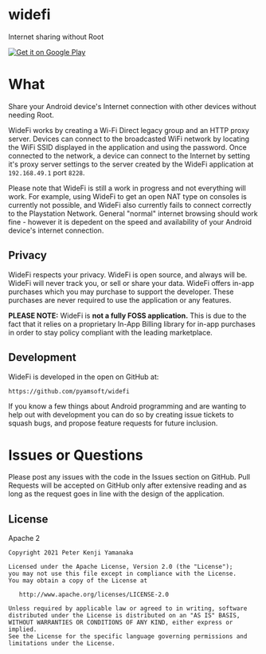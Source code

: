 # widefi

Internet sharing without Root

[![Get it on Google Play](https://raw.githubusercontent.com/pyamsoft/widefi/main/art/google-play-badge.png)][1]

# What

Share your Android device's Internet connection with other devices without needing Root.

WideFi works by creating a Wi-Fi Direct legacy group and an HTTP proxy server. Devices can
connect to the broadcasted WiFi network by locating the WiFi SSID displayed in the application
and using the password. Once connected to the network, a device can connect to the Internet by
setting it's proxy server settings to the server created by the WideFi application at
`192.168.49.1` port `8228`.

Please note that WideFi is still a work in progress and not everything will work. For example,
using WideFi to get an open NAT type on consoles is currently not possible, and WideFi
also currently fails to connect correctly to the Playstation Network. General "normal" internet
browsing should work fine - however it is depedent on the speed and availability of your Android
device's internet connection.

## Privacy

WideFi respects your privacy. WideFi is open source, and always will be. WideFi
will never track you, or sell or share your data. WideFi offers in-app purchases which you
may purchase to support the developer. These purchases are never required to use the application
or any features.

**PLEASE NOTE:** WideFi is **not a fully FOSS application.** This is due to the fact that it
relies on a proprietary In-App Billing library for in-app purchases in order to stay policy
compliant with the leading marketplace.

## Development

WideFi is developed in the open on GitHub at:

```
https://github.com/pyamsoft/widefi
```

If you know a few things about Android programming and are wanting to help
out with development you can do so by creating issue tickets to squash bugs,
and propose feature requests for future inclusion.

# Issues or Questions

Please post any issues with the code in the Issues section on GitHub. Pull Requests
will be accepted on GitHub only after extensive reading and as long as the request
goes in line with the design of the application.

[1]: https://play.google.com/store/apps/details?id=com.pyamsoft.widefi

## License

Apache 2

```
Copyright 2021 Peter Kenji Yamanaka

Licensed under the Apache License, Version 2.0 (the "License");
you may not use this file except in compliance with the License.
You may obtain a copy of the License at

   http://www.apache.org/licenses/LICENSE-2.0

Unless required by applicable law or agreed to in writing, software
distributed under the License is distributed on an "AS IS" BASIS,
WITHOUT WARRANTIES OR CONDITIONS OF ANY KIND, either express or implied.
See the License for the specific language governing permissions and
limitations under the License.
```
